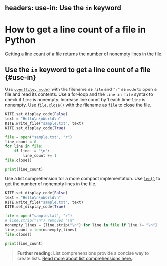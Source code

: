 headers:
  use-in: Use the `in` keyword
---
# How to get a line count of a file in Python
Getting a line count of a file returns the number of nonempty lines in the file.

## Use the `in` keyword to get a line count of a file {#use-in}
Use [`open(file, mode)`](kite-sym:builtins.open) with the filename as `file` and `"r"` as `mode` to open a file and read its contents. Use a for-loop and the `line in file` syntax to check if `line` is nonempty. Increase line count by 1 each time `line` is nonempty. Use [`file.close()`](kite-sym:builtins.file.close) with the filename as `file` to close the file.
```python
KITE.set_display_code(False)
text = "Hello\n\nWorld\n"
KITE.write_file("sample.txt", text)
KITE.set_display_code(True)

file = open("sample.txt", "r")
line_count = 0
for line in file:
    if line != "\n":
        line_count += 1
file.close()

print(line_count)
```
Use a list comprehension for a more compact implementation. Use [`len()`](kite-sym:builins.len) to get the number of nonempty lines in the file.
```python
KITE.set_display_code(False)
text = "Hello\n\nWorld\n"
KITE.write_file("sample.txt", text)
KITE.set_display_code(True)

file = open("sample.txt", "r")
# line.strip("\n") removes "\n"
nonempty_lines = [line.strip("\n") for line in file if line != "\n"]
line_count = len(nonempty_lines)
file.close()

print(line_count)
```

> **Further reading:**
> List comprehensions provide a concise way to create lists. [Read more about list comprehensions here.](https://docs.python.org/3/tutorial/datastructures.html#list-comprehensions).
